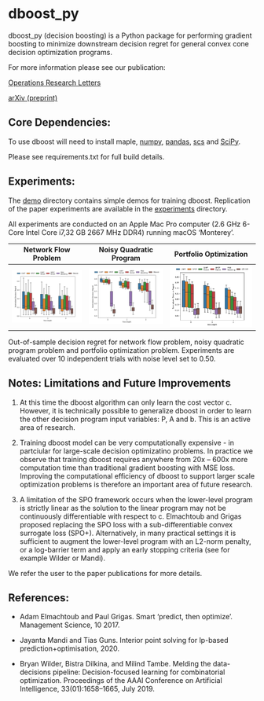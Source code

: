 # dboost_py
dboost_py (decision boosting) is a Python package for performing gradient boosting to minimize downstream decision regret for general convex cone decision optimization programs.

For more information please see our publication:

[Operations Research Letters](https://www.sciencedirect.com/science/article/abs/pii/S016763772200178X)

[arXiv (preprint)](https://arxiv.org/abs/2204.06895)


## Core Dependencies:
To use dboost will need to install maple, [numpy](https://numpy.org), [pandas](https://pandas.pydata.org), [scs](https://www.cvxgrp.org/scs/) and [SciPy](https://scipy.org).

Please see requirements.txt for full build details.


## Experiments:
The [demo](demo) directory contains simple demos for training dboost. Replication of the paper experiments are available in the [experiments](experiments) directory.

All experiments are conducted on an Apple Mac Pro computer (2.6 GHz 6-Core Intel Core i7,32 GB 2667 MHz DDR4) running macOS ‘Monterey’.

Network Flow Problem       |  Noisy Quadratic Program   | Portfolio Optimization    
:-------------------------:|:-------------------------:|:-------------------------:
![network flow](/images/network_noise_0_5.png)  |  ![quadratic program](/images/qp_noise_0_5.png) |  ![quadratic program](/images/popt_noise_0_5.png)


Out-of-sample decision regret for network flow problem, noisy quadratic program problem and portfolio optimization problem.  Experiments are evaluated over 10 independent trials with  noise level set to 0.50.


## Notes: Limitations and Future Improvements
1. At this time the dboost algorithm can only learn the cost vector c. However, it is technically possible to generalize dboost in order to learn the other decision program input variables: P, A and b. This is an active area of research.

2. Training dboost model can be very computationally expensive - in partciular for large-scale decision optimizatino problems. In practice we observe that training dboost requires anywhere from 20x – 600x more computation time than traditional gradient boosting with MSE loss. Improving the computational efficiency of dboost to support larger scale optimization problems is therefore an important area of future research.

3. A limitation of the SPO framework occurs when the lower-level program is strictly linear as the solution to the linear program may not be continuously differentiable with respect to c. Elmachtoub and Grigas proposed replacing the SPO loss with a sub-differentiable convex surrogate loss (SPO+). Alternatively, in many practical settings it is sufficient to augment the lower-level program with an L2-norm penalty, or a log-barrier term and apply an early stopping criteria (see for example Wilder or Mandi).

We refer the user to the paper publications for more details.

## References:
* Adam Elmachtoub and Paul Grigas. Smart ‘predict, then optimize’. Management Science, 10 2017.

* Jayanta Mandi and Tias Guns. Interior point solving for lp-based prediction+optimisation, 2020.

* Bryan Wilder, Bistra Dilkina, and Milind Tambe. Melding the data-decisions pipeline: Decision-focused learning for combinatorial optimization. Proceedings of the AAAI Conference on Artificial Intelligence, 33(01):1658–1665, July 2019.
